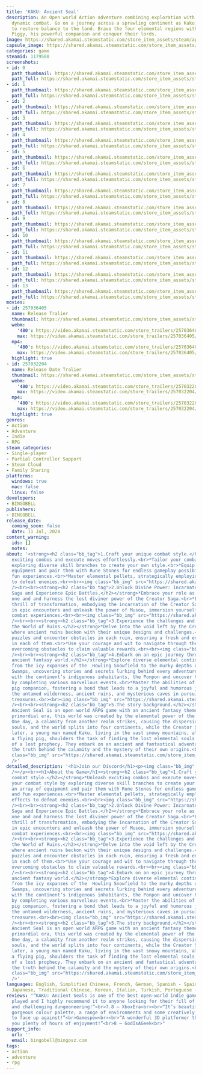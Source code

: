 ```yaml
---
title: 'KAKU: Ancient Seal'
description: An Open world Action adventure combining exploration with puzzles and
  dynamic combat. Go on a journey across a sprawling continent as Kaku, a boy tasked
  to restore balance to the land. Brave the four elemental regions with the help of
  Piggy, his powerful companion and conquer their lords.
image: https://shared.akamai.steamstatic.com/store_item_assets/steam/apps/1179580/header.jpg?t=1727434674
capsule_image: https://shared.akamai.steamstatic.com/store_item_assets/steam/apps/1179580/capsule_231x87.jpg?t=1727434674
categories: game
steamid: 1179580
screenshots:
- id: 0
  path_thumbnail: https://shared.akamai.steamstatic.com/store_item_assets/steam/apps/1179580/ss_c351dc82ac41a0485f8264117db48006c1a476af.600x338.jpg?t=1727434674
  path_full: https://shared.akamai.steamstatic.com/store_item_assets/steam/apps/1179580/ss_c351dc82ac41a0485f8264117db48006c1a476af.1920x1080.jpg?t=1727434674
- id: 1
  path_thumbnail: https://shared.akamai.steamstatic.com/store_item_assets/steam/apps/1179580/ss_a976334737d8780e22daa41de91e64ed32cd2851.600x338.jpg?t=1727434674
  path_full: https://shared.akamai.steamstatic.com/store_item_assets/steam/apps/1179580/ss_a976334737d8780e22daa41de91e64ed32cd2851.1920x1080.jpg?t=1727434674
- id: 2
  path_thumbnail: https://shared.akamai.steamstatic.com/store_item_assets/steam/apps/1179580/ss_c281c4cc7cc6723b136601451c196b065592c3ce.600x338.jpg?t=1727434674
  path_full: https://shared.akamai.steamstatic.com/store_item_assets/steam/apps/1179580/ss_c281c4cc7cc6723b136601451c196b065592c3ce.1920x1080.jpg?t=1727434674
- id: 3
  path_thumbnail: https://shared.akamai.steamstatic.com/store_item_assets/steam/apps/1179580/ss_9d3829556c0f1714eb4a9b782d5e04ff90f6ef62.600x338.jpg?t=1727434674
  path_full: https://shared.akamai.steamstatic.com/store_item_assets/steam/apps/1179580/ss_9d3829556c0f1714eb4a9b782d5e04ff90f6ef62.1920x1080.jpg?t=1727434674
- id: 4
  path_thumbnail: https://shared.akamai.steamstatic.com/store_item_assets/steam/apps/1179580/ss_2534eb9f411f1a6982e331582d32a683ad997134.600x338.jpg?t=1727434674
  path_full: https://shared.akamai.steamstatic.com/store_item_assets/steam/apps/1179580/ss_2534eb9f411f1a6982e331582d32a683ad997134.1920x1080.jpg?t=1727434674
- id: 5
  path_thumbnail: https://shared.akamai.steamstatic.com/store_item_assets/steam/apps/1179580/ss_c640fc0b1a5c5082a345296e293cda80d1f29b07.600x338.jpg?t=1727434674
  path_full: https://shared.akamai.steamstatic.com/store_item_assets/steam/apps/1179580/ss_c640fc0b1a5c5082a345296e293cda80d1f29b07.1920x1080.jpg?t=1727434674
- id: 6
  path_thumbnail: https://shared.akamai.steamstatic.com/store_item_assets/steam/apps/1179580/ss_416c2e7e07cf96c6116a1c1558a35f35558360a5.600x338.jpg?t=1727434674
  path_full: https://shared.akamai.steamstatic.com/store_item_assets/steam/apps/1179580/ss_416c2e7e07cf96c6116a1c1558a35f35558360a5.1920x1080.jpg?t=1727434674
- id: 7
  path_thumbnail: https://shared.akamai.steamstatic.com/store_item_assets/steam/apps/1179580/ss_9f63a1720b543416d05f232a242b671c15eec083.600x338.jpg?t=1727434674
  path_full: https://shared.akamai.steamstatic.com/store_item_assets/steam/apps/1179580/ss_9f63a1720b543416d05f232a242b671c15eec083.1920x1080.jpg?t=1727434674
- id: 8
  path_thumbnail: https://shared.akamai.steamstatic.com/store_item_assets/steam/apps/1179580/ss_ff49e1c27b6826d2af5f8a475625f16171ead42d.600x338.jpg?t=1727434674
  path_full: https://shared.akamai.steamstatic.com/store_item_assets/steam/apps/1179580/ss_ff49e1c27b6826d2af5f8a475625f16171ead42d.1920x1080.jpg?t=1727434674
- id: 9
  path_thumbnail: https://shared.akamai.steamstatic.com/store_item_assets/steam/apps/1179580/ss_21d65237b669490dd58f289eca4f741b1a10b8da.600x338.jpg?t=1727434674
  path_full: https://shared.akamai.steamstatic.com/store_item_assets/steam/apps/1179580/ss_21d65237b669490dd58f289eca4f741b1a10b8da.1920x1080.jpg?t=1727434674
- id: 10
  path_thumbnail: https://shared.akamai.steamstatic.com/store_item_assets/steam/apps/1179580/ss_683a8cf397980495f43a6ac0cd849a8c5db1a807.600x338.jpg?t=1727434674
  path_full: https://shared.akamai.steamstatic.com/store_item_assets/steam/apps/1179580/ss_683a8cf397980495f43a6ac0cd849a8c5db1a807.1920x1080.jpg?t=1727434674
- id: 11
  path_thumbnail: https://shared.akamai.steamstatic.com/store_item_assets/steam/apps/1179580/ss_175f8298a0060b33a8fc19f4e4e7c696ca347312.600x338.jpg?t=1727434674
  path_full: https://shared.akamai.steamstatic.com/store_item_assets/steam/apps/1179580/ss_175f8298a0060b33a8fc19f4e4e7c696ca347312.1920x1080.jpg?t=1727434674
- id: 12
  path_thumbnail: https://shared.akamai.steamstatic.com/store_item_assets/steam/apps/1179580/ss_71b623b87fdb26942b721c011e79f77135b5758f.600x338.jpg?t=1727434674
  path_full: https://shared.akamai.steamstatic.com/store_item_assets/steam/apps/1179580/ss_71b623b87fdb26942b721c011e79f77135b5758f.1920x1080.jpg?t=1727434674
- id: 13
  path_thumbnail: https://shared.akamai.steamstatic.com/store_item_assets/steam/apps/1179580/ss_b7b9420b3f1f976eca074573c04678c2cbb6cdfd.600x338.jpg?t=1727434674
  path_full: https://shared.akamai.steamstatic.com/store_item_assets/steam/apps/1179580/ss_b7b9420b3f1f976eca074573c04678c2cbb6cdfd.1920x1080.jpg?t=1727434674
movies:
- id: 257036405
  name: Release Tralier
  thumbnail: https://shared.akamai.steamstatic.com/store_item_assets/steam/apps/257036405/movie.293x165.jpg?t=1720749368
  webm:
    '480': https://video.akamai.steamstatic.com/store_trailers/257036405/movie480_vp9.webm?t=1720749368
    max: https://video.akamai.steamstatic.com/store_trailers/257036405/movie_max_vp9.webm?t=1720749368
  mp4:
    '480': https://video.akamai.steamstatic.com/store_trailers/257036405/movie480.mp4?t=1720749368
    max: https://video.akamai.steamstatic.com/store_trailers/257036405/movie_max.mp4?t=1720749368
  highlight: true
- id: 257032204
  name: Release Date Tralier
  thumbnail: https://shared.akamai.steamstatic.com/store_item_assets/steam/apps/257032204/movie.293x165.jpg?t=1718787037
  webm:
    '480': https://video.akamai.steamstatic.com/store_trailers/257032204/movie480_vp9.webm?t=1718787037
    max: https://video.akamai.steamstatic.com/store_trailers/257032204/movie_max_vp9.webm?t=1718787037
  mp4:
    '480': https://video.akamai.steamstatic.com/store_trailers/257032204/movie480.mp4?t=1718787037
    max: https://video.akamai.steamstatic.com/store_trailers/257032204/movie_max.mp4?t=1718787037
  highlight: true
genres:
- Action
- Adventure
- Indie
- RPG
steam_categories:
- Single-player
- Partial Controller Support
- Steam Cloud
- Family Sharing
platforms:
  windows: true
  mac: false
  linux: false
developers:
- BINGOBELL
publishers:
- BINGOBELL
release_date:
  coming_soon: false
  date: 11 Jul, 2024
content_warning:
  ids: []
  notes:
about: '<strong><h2 class="bb_tag">1.Craft your unique combat style.</h2></strong>*Unleash
  exciting combos and execute moves effortlessly.<br>*Tailor your combat style by
  exploring diverse skill branches to create your own style.<br>*Equip an array of
  equipment and pair them with Rune Stones for endless gameplay possibilities, and
  fun experiences.<br>*Master elemental pellets, strategically employing their effects
  to defeat enemies.<br><br><img class="bb_img" src="https://shared.akamai.steamstatic.com/store_item_assets/steam/apps/1179580/extras/01_战斗.gif?t=1727434674"
  /><br><br><strong><h2 class="bb_tag">2.Unlock Divine Power: Incarnate the Creator
  Saga and Experience Epic Battles.</h2></strong>*Embrace your role as the chosen
  one and and harness the lost diviner power of the Creator Saga.<br>*Experience the
  thrill of transformation, embodying the incarnation of the Creator Sage in battle.<br>*Engage
  in epic encounters and unleash the power of Musou, immersion yourself in unparalleled
  combat experiences.<br><br><img class="bb_img" src="https://shared.akamai.steamstatic.com/store_item_assets/steam/apps/1179580/extras/02_变身.gif?t=1727434674"
  /><br><br><strong><h2 class="bb_tag">3.Experience the challenges and puzzles in
  the World of Ruins.</h2></strong>*Delve into the void left by the Creator Saga,
  where ancient ruins beckon with their unique designs and challenges.<br>*Solve diverse
  puzzles and encounter obstacles in each ruin, ensuring a fresh and engaging experience
  in each of them.<br>*Use your courage and wit to navigate through the Ruins Realm,
  overcoming obstacles to claim valuable rewards.<br><br><img class="bb_img" src="https://shared.akamai.steamstatic.com/store_item_assets/steam/apps/1179580/extras/03_遗迹.gif?t=1727434674"
  /><br><br><strong><h2 class="bb_tag">4.Embark on an epic journey through a vast
  ancient fantasy world.</h2></strong>*Explore diverse elemental continents with Piggy,
  from the icy expanses of the  Howling Snowfield to the murky depths of the Misty
  Swamps, uncovering stories and secrets lurking behind every adventure.<br>*Deal
  with the continent’s indigenous inhabitants, the Ponpon and uncover hidden tales
  by completing various marvellous events.<br>*Master the abilities of your flying
  pig companion, fostering a bond that leads to a joyful and humorous journey together.<br>*Explore
  the untamed wilderness, ancient ruins, and mysterious caves in pursuit of long-forgotten
  treasures.<br><br><img class="bb_img" src="https://shared.akamai.steamstatic.com/store_item_assets/steam/apps/1179580/extras/04_探索.gif?t=1727434674"
  /><br><br><strong><h2 class="bb_tag">5.The story background.</h2></strong>KAKU:
  Ancient Seal is an open world ARPG game with an ancient fantasy theme. Set in a
  primordial era, this world was created by the elemental power of the Creator Saga.
  One day, a calamity from another realm strikes, causing the dispersion of the elemental
  souls, and the world splits into four continents, while the Creator Saga goes missing.<br><br>Millennia
  later, a young man named Kaku, living in the vast snowy mountains, along with Piggy,
  a flying pig, shoulders the task of finding the lost elemental souls under the guidance
  of a lost prophecy. They embark on an ancient and fantastical adventure to uncover
  the truth behind the calamity and the mystery of their own origins.<br><br><img
  class="bb_img" src="https://shared.akamai.steamstatic.com/store_item_assets/steam/apps/1179580/extras/05_跑图.gif?t=1727434674"
  />'
detailed_description: '<h1>Join our Discord</h1><p><img class="bb_img" src="https://shared.akamai.steamstatic.com/store_item_assets/steam/apps/1179580/extras/discord.jpg?t=1727434674"
  /></p><br><h1>About the Game</h1><strong><h2 class="bb_tag">1.Craft your unique
  combat style.</h2></strong>*Unleash exciting combos and execute moves effortlessly.<br>*Tailor
  your combat style by exploring diverse skill branches to create your own style.<br>*Equip
  an array of equipment and pair them with Rune Stones for endless gameplay possibilities,
  and fun experiences.<br>*Master elemental pellets, strategically employing their
  effects to defeat enemies.<br><br><img class="bb_img" src="https://shared.akamai.steamstatic.com/store_item_assets/steam/apps/1179580/extras/01_战斗.gif?t=1727434674"
  /><br><br><strong><h2 class="bb_tag">2.Unlock Divine Power: Incarnate the Creator
  Saga and Experience Epic Battles.</h2></strong>*Embrace your role as the chosen
  one and and harness the lost diviner power of the Creator Saga.<br>*Experience the
  thrill of transformation, embodying the incarnation of the Creator Sage in battle.<br>*Engage
  in epic encounters and unleash the power of Musou, immersion yourself in unparalleled
  combat experiences.<br><br><img class="bb_img" src="https://shared.akamai.steamstatic.com/store_item_assets/steam/apps/1179580/extras/02_变身.gif?t=1727434674"
  /><br><br><strong><h2 class="bb_tag">3.Experience the challenges and puzzles in
  the World of Ruins.</h2></strong>*Delve into the void left by the Creator Saga,
  where ancient ruins beckon with their unique designs and challenges.<br>*Solve diverse
  puzzles and encounter obstacles in each ruin, ensuring a fresh and engaging experience
  in each of them.<br>*Use your courage and wit to navigate through the Ruins Realm,
  overcoming obstacles to claim valuable rewards.<br><br><img class="bb_img" src="https://shared.akamai.steamstatic.com/store_item_assets/steam/apps/1179580/extras/03_遗迹.gif?t=1727434674"
  /><br><br><strong><h2 class="bb_tag">4.Embark on an epic journey through a vast
  ancient fantasy world.</h2></strong>*Explore diverse elemental continents with Piggy,
  from the icy expanses of the  Howling Snowfield to the murky depths of the Misty
  Swamps, uncovering stories and secrets lurking behind every adventure.<br>*Deal
  with the continent’s indigenous inhabitants, the Ponpon and uncover hidden tales
  by completing various marvellous events.<br>*Master the abilities of your flying
  pig companion, fostering a bond that leads to a joyful and humorous journey together.<br>*Explore
  the untamed wilderness, ancient ruins, and mysterious caves in pursuit of long-forgotten
  treasures.<br><br><img class="bb_img" src="https://shared.akamai.steamstatic.com/store_item_assets/steam/apps/1179580/extras/04_探索.gif?t=1727434674"
  /><br><br><strong><h2 class="bb_tag">5.The story background.</h2></strong>KAKU:
  Ancient Seal is an open world ARPG game with an ancient fantasy theme. Set in a
  primordial era, this world was created by the elemental power of the Creator Saga.
  One day, a calamity from another realm strikes, causing the dispersion of the elemental
  souls, and the world splits into four continents, while the Creator Saga goes missing.<br><br>Millennia
  later, a young man named Kaku, living in the vast snowy mountains, along with Piggy,
  a flying pig, shoulders the task of finding the lost elemental souls under the guidance
  of a lost prophecy. They embark on an ancient and fantastical adventure to uncover
  the truth behind the calamity and the mystery of their own origins.<br><br><img
  class="bb_img" src="https://shared.akamai.steamstatic.com/store_item_assets/steam/apps/1179580/extras/05_跑图.gif?t=1727434674"
  />'
languages: English, Simplified Chinese, French, German, Spanish - Spain, Russian,
  Japanese, Traditional Chinese, Korean, Italian, Turkish, Portuguese - Brazil
reviews: "“KAKU: Ancient Seals is one of the best open-world indie games I’ve ever
  played and I highly recommend it to anyone looking for their fill of lush environments
  and challenging dungeoneering!”<br>7.8 – XboxEra<br><br>“It’s beautiful, with a
  gorgeous colour palette, a range of environments and some creatively designed enemies
  to face up against!”<br>Gamespew<br><br>“A wonderful 3D platformer that will give
  you plenty of hours of enjoyment!”<br>8 – GodIsAGeek<br>"
support_info:
  url: ''
  email: bingobell@bingosz.com
tags:
- action
- adventure
- rpg
---
```

